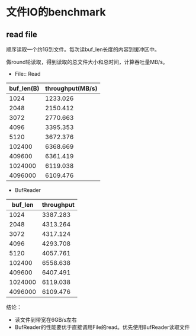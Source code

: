 # 文件IO的benchmark

## read file

顺序读取一个约1G到文件。每次读buf_len长度的内容到缓冲区中。

做round轮读取，得到读取的总文件大小和总时间，计算吞吐量MB/s。
* File:: Read

buf_len(B) | throughput(MB/s)
--------|-----------
1024 | 1233.026
2048 | 2150.412
3072 | 2770.663
4096 | 3395.353
5120 | 3672.376
102400 | 6368.669
409600 | 6361.419
1024000 | 6119.038
4096000 | 6109.476


* BufReader

buf_len | throughput
--------|-----------
1024 | 3387.283
2048 | 4313.264
3072 | 4317.124
4096 | 4293.708
5120 | 4057.761
102400 | 6558.638
409600 | 6407.491
1024000 | 6119.038
4096000 | 6109.476
结论：

* 读文件到带宽在6GB/s左右
* BufReader的性能要优于直接调用File的read。优先使用BufReader读取文件
